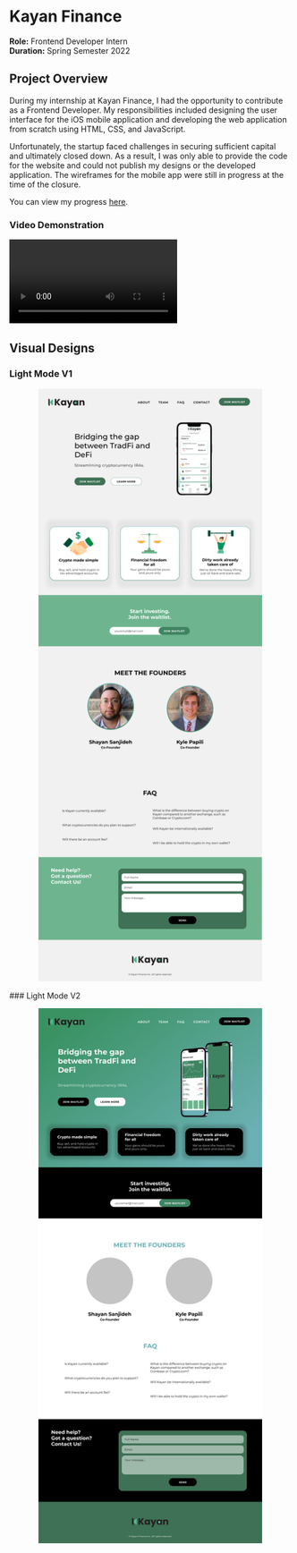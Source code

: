 # Kayan Finance

**Role:** Frontend Developer Intern  
**Duration:** Spring Semester 2022

## Project Overview

During my internship at Kayan Finance, I had the opportunity to contribute as a Frontend Developer. My responsibilities included designing the user interface for the iOS mobile application and developing the web application from scratch using HTML, CSS, and JavaScript.

Unfortunately, the startup faced challenges in securing sufficient capital and ultimately closed down. As a result, I was only able to provide the code for the website and could not publish my designs or the developed application. The wireframes for the mobile app were still in progress at the time of the closure.

You can view my progress [here](https://www.figma.com/file/g5GFbJBvmvUgYkgGnJZUF8/Kayan-Finance-Landing-Page).

### Video Demonstration
![Watch my progress here](https://user-images.githubusercontent.com/66217119/211705052-ad0eeb8c-ec96-47da-ad77-a3377f2fc0c9.mov)

## Visual Designs
### Light Mode V1
<p align="center"> 
  <img width="400" height="auto" src="LightModeV1.png" alt="Light Mode V1">
</p>
### Light Mode V2
<p align="center"> 
  <img width="400" height="auto" src="LightModeV2.png" alt="Light Mode V2">
</p>
